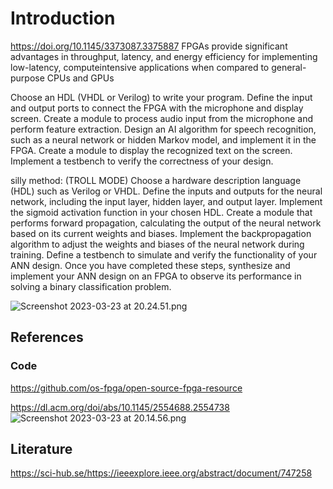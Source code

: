 # Introduction

https://doi.org/10.1145/3373087.3375887
FPGAs provide significant advantages in throughput, latency,
and energy efficiency for implementing low-latency, computeintensive applications when compared to general-purpose CPUs
and GPUs

Choose an HDL (VHDL or Verilog) to write your program.
Define the input and output ports to connect the FPGA with the microphone and display screen.
Create a module to process audio input from the microphone and perform feature extraction.
Design an AI algorithm for speech recognition, such as a neural network or hidden Markov model, and implement it in the FPGA.
Create a module to display the recognized text on the screen.
Implement a testbench to verify the correctness of your design.

silly method: (TROLL MODE)
Choose a hardware description language (HDL) such as Verilog or VHDL.
Define the inputs and outputs for the neural network, including the input layer, hidden layer, and output layer.
Implement the sigmoid activation function in your chosen HDL.
Create a module that performs forward propagation, calculating the output of the neural network based on its current weights and biases.
Implement the backpropagation algorithm to adjust the weights and biases of the neural network during training.
Define a testbench to simulate and verify the functionality of your ANN design.
Once you have completed these steps, synthesize and implement your ANN design on an FPGA to observe its performance in solving a binary classification problem.

![Screenshot 2023-03-23 at 20.24.51.png](..%2F..%2F..%2F..%2F..%2Fvar%2Ffolders%2Fqf%2F4_fp429x6sz5vjlnzmpyz9hw0000gn%2FT%2FTemporaryItems%2FNSIRD_screencaptureui_bJqWoK%2FScreenshot%202023-03-23%20at%2020.24.51.png)
## References 


### Code
https://github.com/os-fpga/open-source-fpga-resource

https://dl.acm.org/doi/abs/10.1145/2554688.2554738
![Screenshot 2023-03-23 at 20.14.56.png](..%2F..%2F..%2F..%2F..%2Fvar%2Ffolders%2Fqf%2F4_fp429x6sz5vjlnzmpyz9hw0000gn%2FT%2FTemporaryItems%2FNSIRD_screencaptureui_xzmtzD%2FScreenshot%202023-03-23%20at%2020.14.56.png)

## Literature 

https://sci-hub.se/https://ieeexplore.ieee.org/abstract/document/747258
